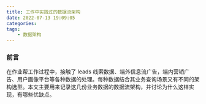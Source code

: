 ```yaml
---
title: 工作中实践过的数据流架构
date: 2022-07-13 19:09:05
categories: 
tags:
	- 数据架构
---
```


### 前言
在作业帮工作过程中，接触了 leads 线索数据、端外信息流广告，端内营销广告、用户画像平台等各种数据的处理。每种数据结合其业务查询场景又有不同的架构选型。本文主要用来记录这几份业务数据的数据流架构，并讨论为什么这样实现，有哪些优缺点。

<!--more-->
